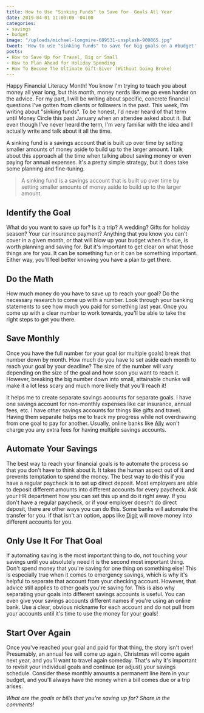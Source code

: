 ```yaml
---
title: How to Use "Sinking Funds" to Save for  Goals All Year
date: 2019-04-01 11:00:00 -04:00
categories:
- savings
- budget
image: "/uploads/michael-longmire-689531-unsplash-909865.jpg"
tweet: 'How to use "sinking funds" to save for big goals on a #budget'
posts:
- How to Save Up for Travel, Big or Small
- How to Plan Ahead for Holiday Spending
- How To Become The Ultimate Gift-Giver (Without Going Broke)
---
```


Happy Financial Literacy Month! You know I'm trying to teach you about money all year long, but this month, money nerds like me go even harder on the advice. For my part, I will be writing about specific, concrete financial questions I've gotten from clients or followers in the past. This week, I'm writing about "sinking funds". To be honest, I'd never heard of that term until Money Circle this past January when an attendee asked about it. But even though I've never heard the term, I'm very familiar with the idea and I actually write and talk about it all the time.

A sinking fund is a savings account that is built up over time by setting smaller amounts of money aside to build up to the larger amount. I talk about this approach all the time when talking about saving money or even paying for annual expenses. It's a pretty simple strategy, but it does take some planning and fine-tuning. 

> A sinking fund is a savings account that is built up over time by setting smaller amounts of money aside to build up to the larger amount.

## Identify the Goal

What do you want to save up for? Is it a trip? A wedding? Gifts for holiday season? Your car insurance payment? Anything that you know you can't cover in a given month, or that will blow up your budget when it's due, is worth planning and saving for. But it's important to get clear on what those things are for you. It can be something fun or it can be something important. Either way, you'll feel better knowing you have a plan to get there.

## Do the Math

How much money do you have to save up to reach your goal? Do the necessary research to come up with a number. Look through your banking statements to see how much you paid for something last year. Once you come up with a clear number to work towards, you'll be able to take the right steps to get you there. 

## Save Monthly

Once you have the full number for your goal (or multiple goals) break that number down by month. How much do you have to set aside each month to reach your goal by your deadline? The size of the number will vary depending on the size of the goal and how soon you want to reach it. However, breaking the big number down into small, attainable chunks will make it a lot less scary and much more likely that you'll reach it!

It helps me to create separate savings accounts for separate goals. I have one savings account for non-monthly expenses like car insurance, annual fees, etc. I have other savings accounts for things like gifts and travel. Having them separate helps me to track my progress while not overdrawing from one goal to pay for another. Usually, online banks like [Ally](http://www.ally.com) won't charge you any extra fees for having multiple savings accounts. 

## Automate Your Savings

The best way to reach your financial goals is to automate the process so that you don't have to think about it. It takes the human aspect out of it and prevents temptation to spend the money. The best way to do this if you have a regular paycheck is to set up direct deposit. Most employers are able to deposit different amounts into different accounts for every paycheck. Ask your HR department how you can set this up and do it right away. If you don't have a regular paycheck, or if your employer doesn't do direct deposit, there are other ways you can do this. Some banks will automate the transfer for you. If that isn't an option, apps like [Digit](https://digit.co/) will move money into different accounts for you. 

## Only Use It For That Goal

If automating saving is the most important thing to do, not touching your savings until you absolutely need it is the second most important thing. Don't spend money that you're saving for one thing on something else! This is especially true when it comes to emergency savings, which is why it's helpful to separate that account from your checking account. However, that advice still applies to other goals you're saving for. This is also why separating your goals into different savings accounts is useful. You can even give your savings accounts different names if you're using an online bank. Use a clear, obvious nickname for each account and do not pull from your accounts until it's time to use the money for your goals!

## Start Over Again

Once you've reached your goal and paid for that thing, the story isn't over! Presumably, an annual fee will come up again, Christmas will come again next year, and you'll want to travel again someday. That's why it's important to revisit your individual goals and continue (or adjust) your savings schedule. Consider these monthly amounts a permanent line item in your budget, and you'll always have the money when a bill comes due or a trip arises.

*What are the goals or bills that you're saving up for? Share in the comments!*